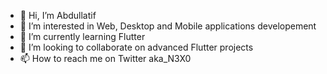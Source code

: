 - 👋 Hi, I’m Abdullatif
- 👀 I’m interested in Web, Desktop and Mobile applications developement
- 🌱 I’m currently learning Flutter
- 💞️ I’m looking to collaborate on advanced Flutter projects
- 📫 How to reach me on Twitter aka_N3X0

<!---
N-E-X-O/N-E-X-O is a ✨ special ✨ repository because its `README.md` (this file) appears on your GitHub profile.
You can click the Preview link to take a look at your changes.
--->

